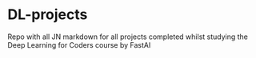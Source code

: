 # DL-projects
Repo with all JN markdown for all projects completed whilst studying the Deep Learning for Coders course by FastAI
